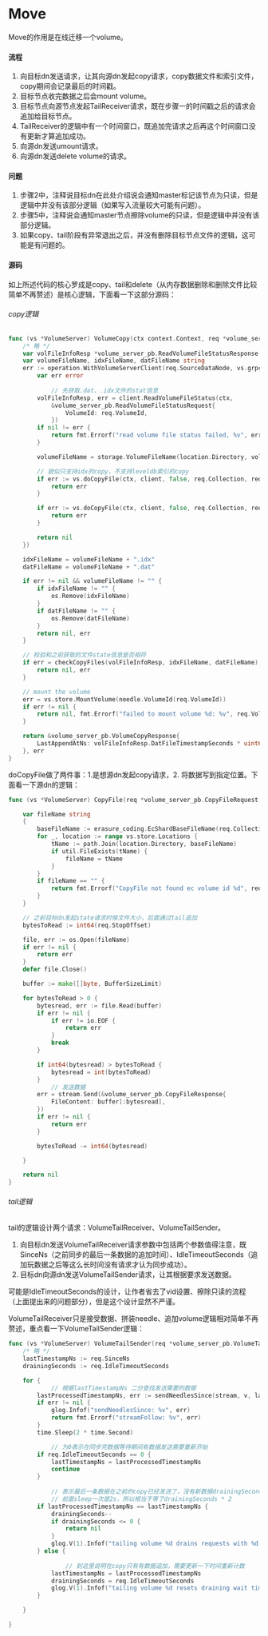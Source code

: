 # Move

Move的作用是在线迁移一个volume。

#### 流程

1. 向目标dn发送请求，让其向源dn发起copy请求，copy数据文件和索引文件，copy期间会记录最后的时间戳。
2. 目标节点收完数据之后会mount volume。
3. 目标节点向源节点发起TailReceiver请求，既在步骤一的时间戳之后的请求会追加给目标节点。
4. TailReceiver的逻辑中有一个时间窗口，既追加完请求之后再这个时间窗口没有更新才算追加成功。
5. 向源dn发送umount请求。
6. 向源dn发送delete volume的请求。

#### 问题

1. 步骤2中，注释说目标dn在此处介绍说会通知master标记该节点为只读，但是逻辑中并没有该部分逻辑（如果写入流量较大可能有问题）。
2. 步骤5中，注释说会通知master节点擦除volume的只读，但是逻辑中并没有该部分逻辑。
3. 如果copy、tail阶段有异常退出之后，并没有删除目标节点文件的逻辑，这可能是有问题的。

#### 源码

如上所述代码的核心罗成是copy、tail和delete（从内存数据删除和删除文件比较简单不再赘述）是核心逻辑，下面看一下这部分源码：

###### copy逻辑

```go
func (vs *VolumeServer) VolumeCopy(ctx context.Context, req *volume_server_pb.VolumeCopyRequest) (*volume_server_pb.VolumeCopyResponse, error) {
	/* 略 */
	var volFileInfoResp *volume_server_pb.ReadVolumeFileStatusResponse
	var volumeFileName, idxFileName, datFileName string
	err := operation.WithVolumeServerClient(req.SourceDataNode, vs.grpcDialOption, func(client volume_server_pb.VolumeServerClient) error {
		var err error
    
    		// 先获取.dat、.idx文件的stat信息
		volFileInfoResp, err = client.ReadVolumeFileStatus(ctx,
			&volume_server_pb.ReadVolumeFileStatusRequest{
				VolumeId: req.VolumeId,
			})
		if nil != err {
			return fmt.Errorf("read volume file status failed, %v", err)
		}

		volumeFileName = storage.VolumeFileName(location.Directory, volFileInfoResp.Collection, int(req.VolumeId))

		// 貌似只支持idx的copy，不支持leveldb索引的copy
		if err := vs.doCopyFile(ctx, client, false, req.Collection, req.VolumeId, volFileInfoResp.CompactionRevision, volFileInfoResp.IdxFileSize, volumeFileName, ".idx", false); err != nil {
			return err
		}

		if err := vs.doCopyFile(ctx, client, false, req.Collection, req.VolumeId, volFileInfoResp.CompactionRevision, volFileInfoResp.DatFileSize, volumeFileName, ".dat", false); err != nil {
			return err
		}

		return nil
	})

	idxFileName = volumeFileName + ".idx"
	datFileName = volumeFileName + ".dat"

	if err != nil && volumeFileName != "" {
		if idxFileName != "" {
			os.Remove(idxFileName)
		}
		if datFileName != "" {
			os.Remove(datFileName)
		}
		return nil, err
	}

  	// 校验和之前获取的文件state信息是否相符
	if err = checkCopyFiles(volFileInfoResp, idxFileName, datFileName); err != nil { // added by panyc16
		return nil, err
	}

	// mount the volume
	err = vs.store.MountVolume(needle.VolumeId(req.VolumeId))
	if err != nil {
		return nil, fmt.Errorf("failed to mount volume %d: %v", req.VolumeId, err)
	}

	return &volume_server_pb.VolumeCopyResponse{
		LastAppendAtNs: volFileInfoResp.DatFileTimestampSeconds * uint64(time.Second),
	}, err
}
```

doCopyFile做了两件事：1.是想源dn发起copy请求，2. 将数据写到指定位置。下面看一下源dn的逻辑：

```go
func (vs *VolumeServer) CopyFile(req *volume_server_pb.CopyFileRequest, stream volume_server_pb.VolumeServer_CopyFileServer) error {

	var fileName string
	{
		baseFileName := erasure_coding.EcShardBaseFileName(req.Collection, int(req.VolumeId)) + req.Ext
		for _, location := range vs.store.Locations {
			tName := path.Join(location.Directory, baseFileName)
			if util.FileExists(tName) {
				fileName = tName
			}
		}
		if fileName == "" {
			return fmt.Errorf("CopyFile not found ec volume id %d", req.VolumeId)
		}
	}

  	// 之前目标dn发起state请求时候文件大小，后面通过tail追加
	bytesToRead := int64(req.StopOffset)

	file, err := os.Open(fileName)
	if err != nil {
		return err
	}
	defer file.Close()

	buffer := make([]byte, BufferSizeLimit)

	for bytesToRead > 0 {
		bytesread, err := file.Read(buffer)
		if err != nil {
			if err != io.EOF {
				return err
			}
			break
		}

		if int64(bytesread) > bytesToRead {
			bytesread = int(bytesToRead)
		}
    		// 发送数据
		err = stream.Send(&volume_server_pb.CopyFileResponse{
			FileContent: buffer[:bytesread],
		})
		if err != nil {
			return err
		}

		bytesToRead -= int64(bytesread)

	}

	return nil
}
```



###### tail逻辑

tail的逻辑设计两个请求：VolumeTailReceiver、VolumeTailSender。

1. 向目标dn发送VolumeTailReceiver请求参数中包括两个参数值得注意，既SinceNs（之前同步的最后一条数据的追加时间）、IdleTimeoutSeconds（追加玩数据之后等这么长时间没有请求才认为同步成功）。
2. 目标dn向源dn发送VolumeTailSender请求，让其根据要求发送数据。

可能是IdleTimeoutSeconds的设计，让作者省去了vid设置、擦除只读的流程（上面提出来的问题部分），但是这个设计显然不严谨。

VolumeTailReceiver只是接受数据、拼装needle、追加volume逻辑相对简单不再赘述，重点看一下VolumeTailSender逻辑：

```go
func (vs *VolumeServer) VolumeTailSender(req *volume_server_pb.VolumeTailSenderRequest, stream volume_server_pb.VolumeServer_VolumeTailSenderServer) error {
	/* 略 */
	lastTimestampNs := req.SinceNs
	drainingSeconds := req.IdleTimeoutSeconds

	for {
    		// 根据lastTimestampNs 二分查找发送需要的数据
		lastProcessedTimestampNs, err := sendNeedlesSince(stream, v, lastTimestampNs)
		if err != nil {
			glog.Infof("sendNeedlesSince: %v", err)
			return fmt.Errorf("streamFollow: %v", err)
		}
		time.Sleep(2 * time.Second)

    		// 为0表示在同步完数据等待期间有数据发送需要重新开始
		if req.IdleTimeoutSeconds == 0 {
			lastTimestampNs = lastProcessedTimestampNs
			continue
		}
		
    		// 表示最后一条数据在之前的copy已经发送了，没有新数据drainingSeconds进行记时
    		// 前面sleep一次是2s，所以相当于等了drainingSeconds * 2
		if lastProcessedTimestampNs == lastTimestampNs {
			drainingSeconds--
			if drainingSeconds <= 0 {
				return nil
			}
			glog.V(1).Infof("tailing volume %d drains requests with %d seconds remaining", v.Id, drainingSeconds)
		} else {
		
      			// 到这里说明在copy只有有数据追加，需要更新一下时间重新计数
			lastTimestampNs = lastProcessedTimestampNs
			drainingSeconds = req.IdleTimeoutSeconds
			glog.V(1).Infof("tailing volume %d resets draining wait time to %d seconds", v.Id, drainingSeconds)
		}

	}

}
```

